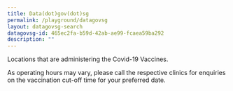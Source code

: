 ```yaml
---
title: Data(dot)gov(dot)sg
permalink: /playground/datagovsg
layout: datagovsg-search
datagovsg-id: 465ec2fa-b59d-42ab-ae99-fcaea59ba292
description: ""
---
```

Locations that are administering the Covid-19 Vaccines.

As operating hours may vary, please call the respective clinics for enquiries on the vaccination cut-off time for your preferred date.
